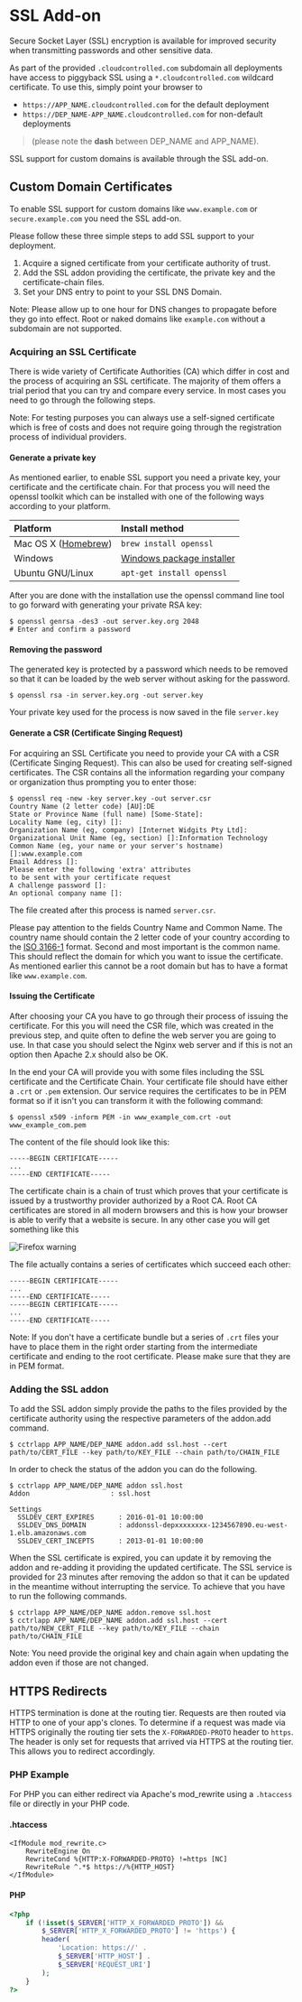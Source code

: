 # SSL Add-on

Secure Socket Layer (SSL) encryption is available for improved security when transmitting passwords
and other sensitive data. 

As part of the provided `.cloudcontrolled.com` subdomain all deployments have access to piggyback SSL using a
`*.cloudcontrolled.com` wildcard certificate. To use this, simply point your browser to 
* `https://APP_NAME.cloudcontrolled.com` for the default deployment 
* `https://DEP_NAME-APP_NAME.cloudcontrolled.com` for non-default deployments

> (please note the **dash** between DEP_NAME and APP_NAME).

SSL support for custom domains is available through the SSL add-on.

## Custom Domain Certificates

To enable SSL support for custom domains like `www.example.com` or
`secure.example.com` you need the SSL add-on.

Please follow these three simple steps to add SSL support to your deployment.

 1. Acquire a signed certificate from your certificate authority of trust.
 2. Add the SSL addon providing the certificate, the private key and the
    certificate-chain files.
 3. Set your DNS entry to point to your SSL DNS Domain.

Note: Please allow up to one hour for DNS changes to propagate before they go into effect.
Root or naked domains like `example.com` without a subdomain are not supported.
### Acquiring an SSL Certificate

There is wide variety of Certificate Authorities (CA) which differ in cost
and the process of acquiring an SSL certificate. The majority of them offers a
trial period that you can try and compare every service. In most cases you need
to go through the following steps.

Note: For testing purposes you can always use a self-signed certificate which
is free of costs and does not require going through the registration process
of individual providers.

#### Generate a private key

As mentioned earlier, to enable SSL support you need a private key, your
certificate and the certificate chain. For that process you will need the
openssl toolkit which can be installed with one of the following ways according
to your platform.

|Platform|Install method|
|:-------|:-------------|
|Mac OS X ([Homebrew](http://brew.sh/))| `brew install openssl`|
|Windows|[Windows package installer](http://gnuwin32.sourceforge.net/packages/openssl.htm)|
|Ubuntu GNU/Linux|`apt-get install openssl`|


After you are done with the installation use the openssl command line tool to
go forward with generating your private RSA key:
 ~~~
 $ openssl genrsa -des3 -out server.key.org 2048
 # Enter and confirm a password
 ~~~

#### Removing the password

The generated key is protected by a password which needs to be removed so
that it can be loaded by the web server without asking for the password.
 ~~~
 $ openssl rsa -in server.key.org -out server.key
 ~~~

Your private key used for the process is now saved in the file `server.key`

#### Generate a CSR (Certificate Singing Request)

For acquiring an SSL Certificate you need to provide your CA with a CSR
(Certificate Singing Request). This can also be used for creating self-signed
certificates. The CSR contains all the information regarding your company or
organization thus prompting you to enter those:
 ~~~
 $ openssl req -new -key server.key -out server.csr
 Country Name (2 letter code) [AU]:DE
 State or Province Name (full name) [Some-State]:
 Locality Name (eg, city) []:
 Organization Name (eg, company) [Internet Widgits Pty Ltd]:
 Organizational Unit Name (eg, section) []:Information Technology
 Common Name (eg, your name or your server's hostname) []:www.example.com
 Email Address []:
 Please enter the following 'extra' attributes
 to be sent with your certificate request
 A challenge password []:
 An optional company name []:
 ~~~

The file created after this process is named `server.csr`.

Please pay attention to the fields Country Name and Common Name. The country
name should contain the 2 letter code of your country according to the
[ISO 3166-1](http://www.iso.org/iso/country_codes/iso_3166_code_lists/country_names_and_code_elements.htm)
format. Second and most important is the common name. This should reflect the
domain for which you want to issue the certificate. As mentioned earlier this
cannot be a root domain but has to have a format like `www.example.com`.

#### Issuing the Certificate

After choosing your CA you have to go through their process of issuing the
certificate. For this you will need the CSR file, which was created in the
previous step, and quite often to define the web server you are going to use.
In that case you should select the Nginx web server and if this is not an
option then Apache 2.x should also be OK.

In the end your CA will provide you with some files including the SSL
certificate and the Certificate Chain. Your certificate file should have either
a `.crt` or `.pem` extension. Our service requires the certificates to be in
PEM format so if it isn't you can transform it with the following command:
 ~~~
 $ openssl x509 -inform PEM -in www_example_com.crt -out www_example_com.pem
 ~~~

The content of the file should look like this:
 ~~~
 -----BEGIN CERTIFICATE-----
 ...
 -----END CERTIFICATE-----
 ~~~

The certificate chain is a chain of trust which proves that your certificate is
issued by a trustworthy provider authorized by a Root CA. Root CA certificates
are stored in all modern browsers and this is how your browser is able to
verify that a website is secure. In any other case you will get something like
this

![Firefox warning](http://www.nczonline.net/blog/wp-content/uploads/2012/08/ffssl.png)

The file actually contains a series of certificates which succeed each other:
 ~~~
 -----BEGIN CERTIFICATE-----
 ...
 -----END CERTIFICATE-----
 -----BEGIN CERTIFICATE-----
 ...
 -----END CERTIFICATE-----
 ~~~

Note: If you don't have a certificate bundle but a series of `.crt` files your
have to place them in the right order starting from the intermediate
certificate and ending to the root certificate. Please make sure that they are
in PEM format.

### Adding the SSL addon

To add the SSL addon simply provide the paths to the files provided by the
certificate authority using the respective parameters of the addon.add command.
 ~~~
 $ cctrlapp APP_NAME/DEP_NAME addon.add ssl.host --cert path/to/CERT_FILE --key path/to/KEY_FILE --chain path/to/CHAIN_FILE
 ~~~

In order to check the status of the addon you can do the following.
 ~~~
 $ cctrlapp APP_NAME/DEP_NAME addon ssl.host
 Addon                    : ssl.host

 Settings
   SSLDEV_CERT_EXPIRES      : 2016-01-01 10:00:00
   SSLDEV_DNS_DOMAIN        : addonssl-depxxxxxxxx-1234567890.eu-west-1.elb.amazonaws.com
   SSLDEV_CERT_INCEPTS      : 2013-01-01 10:00:00
 ~~~

When the SSL certificate is expired, you can update it by removing the addon
and re-adding it providing the updated certificate. The SSL service is provided
for 23 minutes after removing the addon so that it can be updated in the
meantime without interrupting the service. To achieve that you have to run the
following commands.
 ~~~
 $ cctrlapp APP_NAME/DEP_NAME addon.remove ssl.host
 $ cctrlapp APP_NAME/DEP_NAME addon.add ssl.host --cert path/to/NEW_CERT_FILE --key path/to/KEY_FILE --chain path/to/CHAIN_FILE
 ~~~

Note: You need provide the original key and chain again when updating the
addon even if those are not changed.

## HTTPS Redirects

HTTPS termination is done at the routing tier. Requests are then routed via
HTTP to one of your app's clones. To determine if a request was made via HTTPS
originally the routing tier sets the `X-FORWARDED-PROTO` header to `https`. The
header is only set for requests that arrived via HTTPS at the routing tier.
This allows you to redirect accordingly.

### PHP Example

For PHP you can either redirect via Apache's mod_rewrite using a `.htaccess`
file or directly in your PHP code.

#### .htaccess
~~~
<IfModule mod_rewrite.c>
    RewriteEngine On
    RewriteCond %{HTTP:X-FORWARDED-PROTO} !=https [NC]
    RewriteRule ^.*$ https://%{HTTP_HOST}
</IfModule>
~~~

#### PHP
~~~php
<?php
    if (!isset($_SERVER['HTTP_X_FORWARDED_PROTO']) && 
        $_SERVER['HTTP_X_FORWARDED_PROTO'] != 'https') {
        header(
            'Location: https://' . 
            $_SERVER['HTTP_HOST'] . 
            $_SERVER['REQUEST_URI']
        );
    }
?>
~~~
